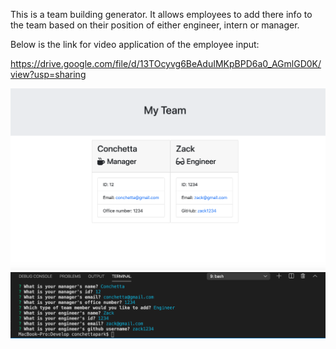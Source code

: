 This is a team building generator. It allows employees to add there info to the team based on their position of either engineer, intern or manager.

Below is the link for video application of the employee input:

https://drive.google.com/file/d/13TOcyvg6BeAduIMKpBPD6a0_AGmlGD0K/view?usp=sharing

![](Team2.png)
![](Team.png)
